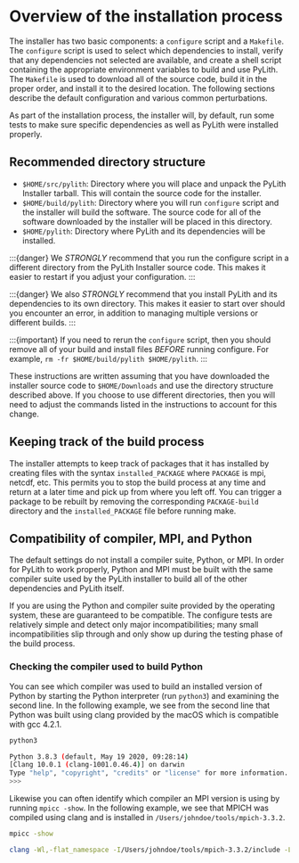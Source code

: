 # Overview of the installation process

The installer has two basic components: a `configure` script and a `Makefile`.
The `configure` script is used to select which dependencies to install, verify that any dependencies not selected are available, and create a shell script containing the appropriate environment variables to build and use PyLith.
The `Makefile` is used to download all of the source code, build it in the proper order, and install it to the desired location.
The following sections describe the default configuration and various common perturbations.

As part of the installation process, the installer will, by default, run some tests to make sure specific dependencies as well as PyLith were installed properly.

## Recommended directory structure

* `$HOME/src/pylith`: Directory where you will place and unpack the PyLith Installer tarball. This will contain the source code for the installer.
* `$HOME/build/pylith`: Directory where you will run `configure` script and the installer will build the software. The source code for all of the software downloaded by the installer will be placed in this directory.
* `$HOME/pylith`: Directory where PyLith and its dependencies will be installed.

:::{danger} We *STRONGLY* recommend that you run the configure script in a different directory from the PyLith Installer source code. This makes it easier to restart if you adjust your configuration.
:::

:::{danger}
We also *STRONGLY* recommend that you install PyLith and its dependencies to its own directory. This makes it easier to
start over should you encounter an error, in addition to managing multiple versions or different builds.
:::

:::{important}
If you need to rerun the `configure` script, then you should remove all of your build and install files *BEFORE* running configure. For example, `rm -fr $HOME/build/pylith $HOME/pylith`.
:::

These instructions are written assuming that you have downloaded the installer source code to `$HOME/Downloads` and use the directory structure described above.
If you choose to use different directories, then you will need to adjust the commands listed in the instructions to account for this change.

## Keeping track of the build process

The installer attempts to keep track of packages that it has installed by creating files with the syntax `installed_PACKAGE` where `PACKAGE` is mpi, netcdf, etc.
This permits you to stop the build process at any time and return at a later time and pick up from where you left off.
You can trigger a package to be rebuilt by removing the corresponding `PACKAGE-build` directory and the `installed_PACKAGE` file before running make.

## Compatibility of compiler, MPI, and Python

The default settings do not install a compiler suite, Python, or MPI.
In order for PyLith to work properly, Python and MPI must be built with the same compiler suite used by the PyLith installer to build all of the other dependencies and PyLith itself.


If you are using the Python and compiler suite provided by the operating system, these are guaranteed to be compatible.
The configure tests are relatively simple and detect only major incompatibilities; many small incompatibilities slip through and only show up during the testing phase of the build process.

### Checking the compiler used to build Python

You can see which compiler was used to build an installed version of Python by starting the Python interpreter (run `python3`) and examining the second line.
In the following example, we see from the second line that Python was built using clang provided by the macOS which is compatible with gcc 4.2.1.

```bash
python3

Python 3.8.3 (default, May 19 2020, 09:28:14)
[Clang 10.0.1 (clang-1001.0.46.4)] on darwin
Type "help", "copyright", "credits" or "license" for more information.
>>>
```

Likewise you can often identify which compiler an MPI version is using by running `mpicc -show`.
In the following example, we see that MPICH was compiled using clang and is installed in `/Users/johndoe/tools/mpich-3.3.2`.

```bash
mpicc -show

clang -Wl,-flat_namespace -I/Users/johndoe/tools/mpich-3.3.2/include -L/Users/johndoe/tools/mpich-3.3.2/lib -lmpi -lpmpi
```

